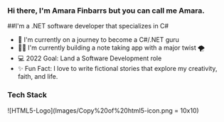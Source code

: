 ### Hi there, I'm Amara Finbarrs but you can call me Amara.

##I'm a .NET software developer that specializes in C#
- 👑 I'm currently on a journey to become a C#/.NET guru
- ✍🏽 I'm currently building a note taking app with a major twist 🌪
- 💻 2022 Goal: Land a Software Development role
- ✨ Fun Fact: I love to write fictional stories that explore my creativity, faith, and life.

### Tech Stack
![HTML5-Logo](Images/Copy%20of%20html5-icon.png = 10x10)
